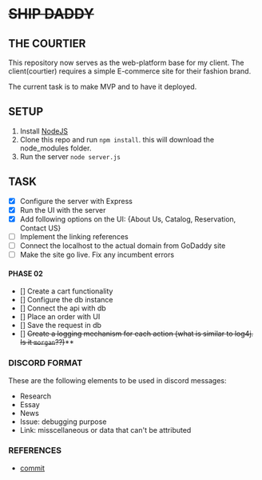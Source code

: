 # ~~SHIP DADDY~~

## THE COURTIER

This repository now serves as the web-platform base for my client. The client(courtier) 
requires a simple E-commerce site for their fashion brand.

The current task is to make MVP and to have it deployed.


## SETUP

1. Install [NodeJS](https://nodejs.org/)
2. Clone this repo and run `npm install`. this will download the node_modules folder.
3. Run the server `node server.js`

## TASK

- [x] Configure the server with Express 
- [x] Run the UI with the server 
- [x] Add following options on the UI: {About Us, Catalog, Reservation, Contact US}
- [ ] Implement the linking references
- [ ] Connect the localhost to the actual domain from GoDaddy site
- [ ] Make the site go live. Fix any incumbent errors

#### PHASE 02
- [] Create a cart functionality
- [] Configure the db instance
- [] Connect the api with db 
- [] Place an order with UI 
- [] Save the request in db 
- [] ~~Create a logging mechanism for each action (what is similar to log4j. Is it `morgan`??)~~**



### DISCORD FORMAT

These are the following elements to be used in discord messages:

- Research
- Essay
- News
- Issue: debugging purpose
- Link: misscellaneous or data that can't be attributed 

               
### REFERENCES

- [commit](https://www.conventionalcommits.org/en/v1.0.0-beta.4/)